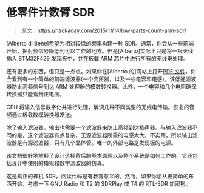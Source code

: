 # 低零件计数臂 SDR

> 原文：<https://hackaday.com/2015/11/14/low-parts-count-arm-sdr/>

[Alberto di Bene]希望为相对较低的频率构建一种 SDR。通常，你会从一些前端开始，把射频信号降低到可以工作的地方。但是[Alberto]实际上只是将一根天线插入 STM32F429 发现板中，并在板载 ARM 芯片中进行所有的无线电处理。

还有更多的东西，但只是一点点。如果你在[Alberto 的]网站上打开[PDF 文件](https://docs.google.com/viewer?url=http%3A%2F%2Fsdradio.eu%2Fweaksignals%2Fcode%2FARM_Radio.pdf)，你会看到有一个简单的前端滤波器(一个变压器，以及一些电容和电感)。该低通滤波器防止高频信号到达 ARM 处理器的模数转换器。此外，一个电容和几个电阻确保转换器只能看到正电压。

CPU 将输入信号数字化并进行处理，解调几种不同类型的无线电传输。恢复的音频通过板载数模转换器发送。

除了输入滤波器，输出也需要一个滤波器来防止高频到达扬声器。与输入滤波器不同的是，这个滤波器有点复杂。无源滤波器所需的电感太大，不实用，所以输出滤波器是有源滤波器，只有几个晶体管。唯一的外部电路是发现板的电源。

该文档很好地解释了设计选择背后的基本原理以及整个系统是如何工作的。它还包括设计中使用的模拟和数字滤波器的仿真。

这是真正的裸机 SDR，阅读代码是有教育意义的。然而，如果你想从更简单的东西开始，考虑一下 GNU Radio 和 T2 的 SDRPlay 或 T4 的 RTL-SDR 加密狗。